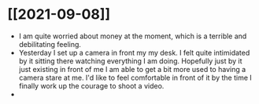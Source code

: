 # [[2021-09-08]]

- I am quite worried about money at the moment, which is a terrible and debilitating feeling.
- Yesterday I set up a camera in front my my desk. I felt quite intimidated by it sitting there watching everything I am doing. Hopefully just by it just existing in front of me I am able to get a bit more used to having a camera stare at me. I'd like to feel comfortable in front of it by the time I finally work up the courage to shoot a video.
- 